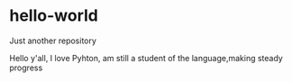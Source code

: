 # hello-world
Just another repository

Hello y'all,
I love Pyhton, am still a student of the language,making steady progress
